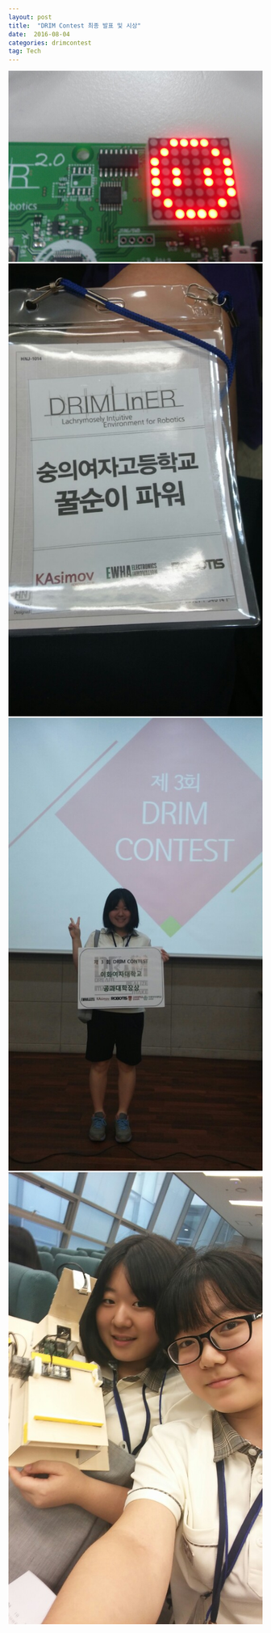 ```yaml
---  
layout: post  
title:  "DRIM Contest 최종 발표 및 시상"
date:  2016-08-04 
categories: drimcontest   
tag: Tech  
---  
```


![img](../file/2016-drimcontest/3.jpg)
![img](../file/2016-drimcontest/4.jpg)  
![img](../file/2016-drimcontest/5.jpg)
![img](../file/2016-drimcontest/6.jpg)